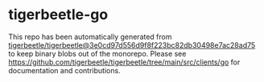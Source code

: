 # tigerbeetle-go
This repo has been automatically generated from
[tigerbeetle/tigerbeetle@3e0cd97d556d9f8f223bc82db30498e7ac28ad75](https://github.com/tigerbeetle/tigerbeetle/commit/3e0cd97d556d9f8f223bc82db30498e7ac28ad75)
to keep binary blobs out of the monorepo.
Please see
<https://github.com/tigerbeetle/tigerbeetle/tree/main/src/clients/go>
for documentation and contributions.